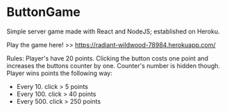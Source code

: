 # ButtonGame #
Simple server game made with React and NodeJS; established on Heroku.

Play the game here! >> https://radiant-wildwood-78984.herokuapp.com/

Rules:
Player's have 20 points.
Clicking the button costs one point and increases the buttons counter by one.
Counter's number is hidden though.
Player wins points the following way:
- Every 10. click > 5 points
- Every 100. click > 40 points
- Every 500. click > 250 points
